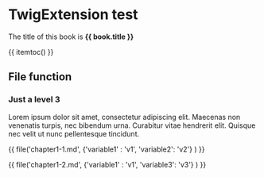 # TwigExtension test

The title of this book is **{{ book.title }}**

{{ itemtoc() }}

## File function

### Just a level 3

Lorem ipsum dolor sit amet, consectetur adipiscing elit. Maecenas non venenatis turpis, nec bibendum urna. Curabitur vitae hendrerit elit. Quisque nec velit ut nunc pellentesque tincidunt.

{{ file('chapter1-1.md', {'variable1' : 'v1', 'variable2': 'v2'} ) }}

{{ file('chapter1-2.md', {'variable1' : 'v1', 'variable3': 'v3'} ) }}
